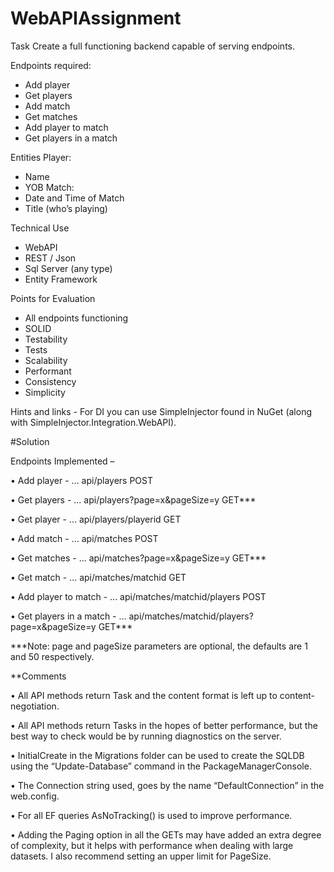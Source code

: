 # WebAPIAssignment

Task Create a full functioning backend capable of serving endpoints.

Endpoints required:
- Add player
- Get players
- Add match
- Get matches
- Add player to match
- Get players in a match

Entities Player:
- Name
- YOB
Match:
- Date and Time of Match
- Title (who’s playing)

Technical Use

- WebAPI
- REST / Json
- Sql Server (any type)
- Entity Framework

Points for
Evaluation

- All endpoints functioning
- SOLID
- Testability
- Tests
- Scalability
- Performant
- Consistency
- Simplicity

Hints and links - For DI you can use SimpleInjector found in NuGet (along with
SimpleInjector.Integration.WebAPI).

#Solution

Endpoints Implemented – 

•	Add player - ... api/players POST

•	Get players - ... api/players?page=x&pageSize=y GET***

•	Get player - ... api/players/playerid GET

•	Add match - ... api/matches POST  

•	Get matches - ... api/matches?page=x&pageSize=y GET***

•	Get match -  ... api/matches/matchid GET

•	Add player to match - ... api/matches/matchid/players POST

•	Get players in a match - ... api/matches/matchid/players?page=x&pageSize=y GET***

***Note: page and pageSize parameters are optional, the defaults are 1 and 50 respectively.


**Comments

•	All API methods return Task<IHttpActionResult> and the content format is left up to content-negotiation.
  
•	All API methods return Tasks in the hopes of better performance, but the best way to check would be by running diagnostics on the server.

•	InitialCreate in the Migrations folder can be used to create the SQLDB using the “Update-Database” command in the PackageManagerConsole.

•	The Connection string used, goes by the name “DefaultConnection” in the web.config.

•	For all EF queries AsNoTracking() is used to improve performance.

•	Adding the Paging option in all the GETs may have added an extra degree of complexity, but it helps with performance when dealing with large datasets. I also recommend setting an upper limit for PageSize.
